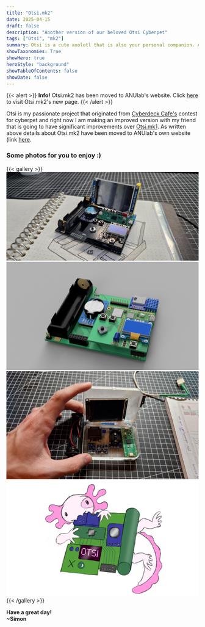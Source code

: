```yaml
---
title: "Otsi.mk2"
date: 2025-04-15
draft: false
description: "Another version of our beloved Otsi Cyberpet"
tags: ["Otsi", "mk2"]
summary: Otsi is a cute axolotl that is also your personal companion. All in a compact form so you can keep her with you all the time.
showTaxonomies: True
showHero: true
heroStyle: "background"
showTableOfContents: false
showDate: false
---
```


{{< alert >}}
**Info!** Otsi.mk2 has been moved to ANUlab's website. Click [here](https://anulab.glinek.tech/projects/otsi.mk2/otsi-info/) to visit Otsi.mk2's new page.
{{< /alert >}}

Otsi is my passionate project that originated from [Cyberdeck Cafe's](https://cyberdeck.cafe/) contest for cyberpet and right now I am making an improved version with my friend that is going to have significant improvements over [Otsi.mk1](/projects/Otsi). As written above details about Otsi.mk2 have been moved to ANUlab's own website (link [here](https://anulab.glinek.tech/projects/otsi.mk2/otsi-info/).

### Some photos for you to enjoy :)
{{< gallery >}}
  <img src="photos/20250519_103801.jpg" class="grid-w40" />
  <img src="photos/render1-aspectRatio_16-9.png" class="grid-w40" />
  <img src="photos/rev2 concept.jpg" class="grid-w40" />
  <img src="photos/fixedSizeOtsi_v2.png" class="grid-w40" />
{{< /gallery >}}

**Have a great day!**   
**~Simon**